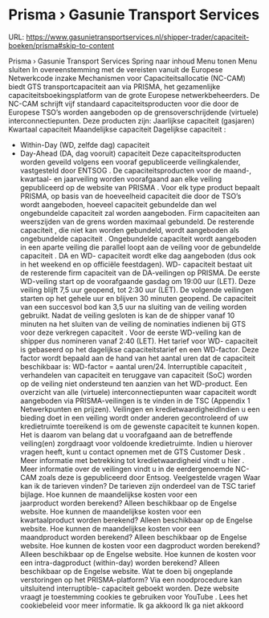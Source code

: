 # Prisma › Gasunie Transport Services

URL: https://www.gasunietransportservices.nl/shipper-trader/capaciteit-boeken/prisma#skip-to-content

Prisma › Gasunie Transport Services
Spring naar inhoud
Menu tonen
Menu sluiten
In overeenstemming met de vereisten vanuit de Europese Netwerkcode inzake Mechanismen voor Capaciteitsallocatie (NC-CAM) biedt
GTS
transportcapaciteit
aan via PRISMA, het gezamenlijke capaciteitsboekingsplatform van de grote Europese netwerkbeheerders.
De NC-CAM schrijft vijf standaard capaciteitsproducten voor die door de Europese TSO’s worden aangeboden op de grensoverschrijdende (virtuele) interconnectiepunten. Deze producten zijn:
Jaarlijkse
capaciteit
(gasjaren)
Kwartaal
capaciteit
Maandelijkse
capaciteit
Dagelijkse
capaciteit
:
- Within-Day (WD, zelfde dag)
capaciteit
- Day-Ahead (DA, dag vooruit)
capaciteit
Deze capaciteitsproducten worden geveild volgens een vooraf gepubliceerde veilingkalender, vastgesteld door
ENTSOG
. De capaciteitsproducten voor de maand-, kwartaal- en jaarveiling worden voorafgaand aan elke veiling gepubliceerd op de website van
PRISMA
.
Voor elk type product bepaalt PRISMA, op basis van de hoeveelheid
capaciteit
die door de TSO’s wordt aangeboden, hoeveel
capaciteit
gebundelde dan wel ongebundelde
capaciteit
zal worden aangeboden. Firm capaciteiten aan weerszijden van de grens worden maximaal gebundeld. De resterende
capaciteit
, die niet kan worden gebundeld, wordt aangeboden als ongebundelde
capaciteit
. Ongebundelde
capaciteit
wordt aangeboden in een aparte veiling die parallel loopt aan de veiling voor de gebundelde
capaciteit
.
DA en WD-
capaciteit
wordt elke dag aangeboden (dus ook in het weekend en op officiële feestdagen). WD-
capaciteit
bestaat uit de resterende firm
capaciteit
van de DA-veilingen op PRISMA.
De eerste WD-veiling start op de voorafgaande
gasdag
om 19:00
uur
(LET). Deze veiling blijft 7,5
uur
geopend, tot 2:30
uur
(LET). De volgende veilingen starten op het gehele
uur
en blijven 30 minuten geopend. De
capaciteit
van een succesvol bod kan 3,5
uur
na sluiting van de veiling worden gebruikt.
Nadat de veiling gesloten is kan de de shipper vanaf 10 minuten na het sluiten van de veiling de nominaties indienen bij
GTS
voor deze verkregen
capaciteit
. Voor de eerste WD-veiling kan de shipper dus nomineren vanaf 2:40 (LET).
Het tarief voor WD-
capaciteit
is gebaseerd op het dagelijkse capaciteitstarief en een WD-factor. Deze factor wordt bepaald aan de hand van het aantal uren dat de
capaciteit
beschikbaar is: WD-factor = aantal uren/24.
Interruptible
capaciteit
, verhandelen van
capaciteit
en teruggave van
capaciteit
(SoC) worden op de veiling niet ondersteund ten aanzien van het WD-product.
Een overzicht van alle (virtuele) interconnectiepunten waar
capaciteit
wordt aangeboden via PRISMA-veilingen is te vinden in de
TSC
(Appendix 1 Netwerkpunten en prijzen).
Veilingen en kredietwaardigheidIndien u een bieding doet in een veiling wordt onder anderen gecontroleerd of uw kredietruimte toereikend is om de gewenste
capaciteit
te kunnen kopen. Het is daarom van belang dat u voorafgaand aan de betreffende veiling(en) zorgdraagt voor voldoende kredietruimte. Indien u hierover vragen heeft, kunt u contact opnemen met de
GTS
Customer Desk
. Meer informatie met betrekking tot kredietwaardigheid vindt u
hier
.
Meer informatie over de veilingen vindt u in de eerdergenoemde NC-CAM zoals deze is
gepubliceerd door Entsog.
Veelgestelde vragen
Waar kan ik de tarieven vinden?
De tarieven zijn onderdeel van de
TSC
tarief bijlage.
Hoe kunnen de maandelijkse kosten voor een jaarproduct worden berekend?
Alleen beschikbaar op de Engelse website.
Hoe kunnen de maandelijkse kosten voor een kwartaalproduct worden berekend?
Alleen beschikbaar op de Engelse website.
Hoe kunnen de maandelijkse kosten voor een maandproduct worden berekend?
Alleen beschikbaar op de Engelse website.
Hoe kunnen de kosten voor een dagproduct worden berekend?
Alleen beschikbaar op de Engelse website.
Hoe kunnen de kosten voor een intra-dagproduct (within-day) worden berekend?
Alleen beschikbaar op de Engelse website.
Wat te doen bij ongeplande verstoringen op het PRISMA-platform?
Via een
noodprocedure
kan uitsluitend interruptible-
capaciteit
geboekt worden.
Deze website vraagt je toestemming cookies te gebruiken voor
YouTube
. Lees het
cookiebeleid
voor meer informatie.
Ik ga akkoord
Ik ga niet akkoord